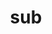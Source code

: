 ---
title: sub
meaning: under
ch: [one, nine, mt, mt8thru9, 7r, 24rv]
pos: preposition
di: (takes ablative)
six: y
---